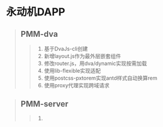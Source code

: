 # 永动机DAPP
>## PMM-dva
>>1. 基于DvaJs-cli创建
>>2. 新增layout.js作为最外层嵌套组件
>>3. 修改router.js，用dva/dynamic实现按需加载
>>4. 使用lib-flexible实现适配
>>5. 使用postcss-pxtorem实现antd样式自动换算rem
>>6. 使用proxy代理实现跨域请求

>## PMM-server
>>1. 